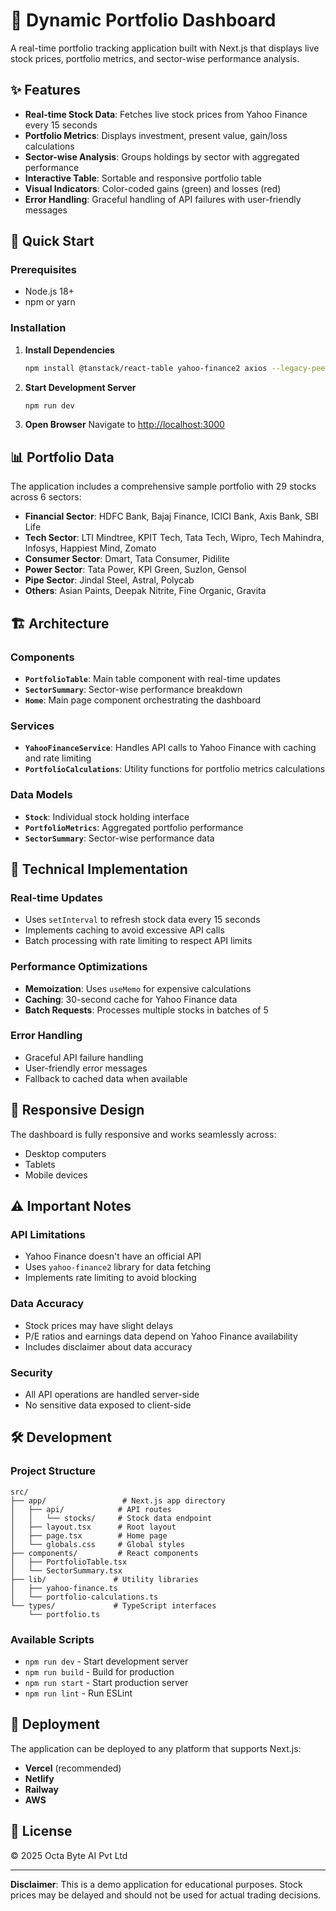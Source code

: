 # 🧭 Dynamic Portfolio Dashboard

A real-time portfolio tracking application built with Next.js that displays live stock prices, portfolio metrics, and sector-wise performance analysis.

## ✨ Features

- **Real-time Stock Data**: Fetches live stock prices from Yahoo Finance every 15 seconds
- **Portfolio Metrics**: Displays investment, present value, gain/loss calculations
- **Sector-wise Analysis**: Groups holdings by sector with aggregated performance
- **Interactive Table**: Sortable and responsive portfolio table
- **Visual Indicators**: Color-coded gains (green) and losses (red)
- **Error Handling**: Graceful handling of API failures with user-friendly messages

## 🚀 Quick Start

### Prerequisites

- Node.js 18+ 
- npm or yarn

### Installation

1. **Install Dependencies**
   ```bash
   npm install @tanstack/react-table yahoo-finance2 axios --legacy-peer-deps
   ```

2. **Start Development Server**
   ```bash
   npm run dev
   ```

3. **Open Browser**
   Navigate to [http://localhost:3000](http://localhost:3000)

## 📊 Portfolio Data

The application includes a comprehensive sample portfolio with 29 stocks across 6 sectors:

- **Financial Sector**: HDFC Bank, Bajaj Finance, ICICI Bank, Axis Bank, SBI Life
- **Tech Sector**: LTI Mindtree, KPIT Tech, Tata Tech, Wipro, Tech Mahindra, Infosys, Happiest Mind, Zomato
- **Consumer Sector**: Dmart, Tata Consumer, Pidilite
- **Power Sector**: Tata Power, KPI Green, Suzlon, Gensol
- **Pipe Sector**: Jindal Steel, Astral, Polycab
- **Others**: Asian Paints, Deepak Nitrite, Fine Organic, Gravita

## 🏗️ Architecture

### Components

- **`PortfolioTable`**: Main table component with real-time updates
- **`SectorSummary`**: Sector-wise performance breakdown
- **`Home`**: Main page component orchestrating the dashboard

### Services

- **`YahooFinanceService`**: Handles API calls to Yahoo Finance with caching and rate limiting
- **`PortfolioCalculations`**: Utility functions for portfolio metrics calculations

### Data Models

- **`Stock`**: Individual stock holding interface
- **`PortfolioMetrics`**: Aggregated portfolio performance
- **`SectorSummary`**: Sector-wise performance data

## 🔧 Technical Implementation

### Real-time Updates

- Uses `setInterval` to refresh stock data every 15 seconds
- Implements caching to avoid excessive API calls
- Batch processing with rate limiting to respect API limits

### Performance Optimizations

- **Memoization**: Uses `useMemo` for expensive calculations
- **Caching**: 30-second cache for Yahoo Finance data
- **Batch Requests**: Processes multiple stocks in batches of 5

### Error Handling

- Graceful API failure handling
- User-friendly error messages
- Fallback to cached data when available

## 📱 Responsive Design

The dashboard is fully responsive and works seamlessly across:
- Desktop computers
- Tablets
- Mobile devices

## ⚠️ Important Notes

### API Limitations

- Yahoo Finance doesn't have an official API
- Uses `yahoo-finance2` library for data fetching
- Implements rate limiting to avoid blocking

### Data Accuracy

- Stock prices may have slight delays
- P/E ratios and earnings data depend on Yahoo Finance availability
- Includes disclaimer about data accuracy

### Security

- All API operations are handled server-side
- No sensitive data exposed to client-side

## 🛠️ Development

### Project Structure

```
src/
├── app/                 # Next.js app directory
│   ├── api/            # API routes
│   │   └── stocks/     # Stock data endpoint
│   ├── layout.tsx      # Root layout
│   ├── page.tsx        # Home page
│   └── globals.css     # Global styles
├── components/         # React components
│   ├── PortfolioTable.tsx
│   └── SectorSummary.tsx
├── lib/               # Utility libraries
│   ├── yahoo-finance.ts
│   └── portfolio-calculations.ts
└── types/             # TypeScript interfaces
    └── portfolio.ts
```

### Available Scripts

- `npm run dev` - Start development server
- `npm run build` - Build for production
- `npm run start` - Start production server
- `npm run lint` - Run ESLint

## 🚀 Deployment

The application can be deployed to any platform that supports Next.js:

- **Vercel** (recommended)
- **Netlify**
- **Railway**
- **AWS**

## 📄 License

© 2025 Octa Byte AI Pvt Ltd

---

**Disclaimer**: This is a demo application for educational purposes. Stock prices may be delayed and should not be used for actual trading decisions.